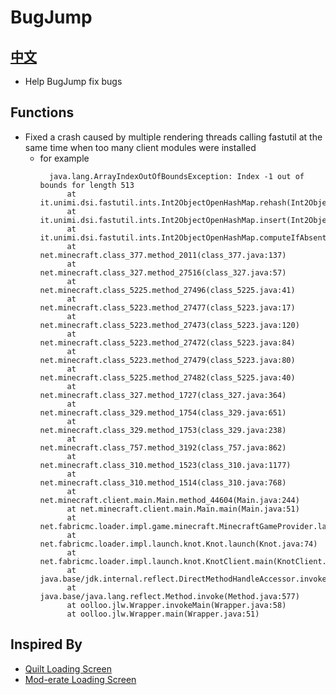 # BugJump
## [中文](README.CN.md)

* Help BugJump fix bugs

## Functions

* Fixed a crash caused by multiple rendering threads calling fastutil at the same time when too many client modules were
  installed
  * for example
    ```
      java.lang.ArrayIndexOutOfBoundsException: Index -1 out of bounds for length 513
          at it.unimi.dsi.fastutil.ints.Int2ObjectOpenHashMap.rehash(Int2ObjectOpenHashMap.java:1334)
          at it.unimi.dsi.fastutil.ints.Int2ObjectOpenHashMap.insert(Int2ObjectOpenHashMap.java:279)
          at it.unimi.dsi.fastutil.ints.Int2ObjectOpenHashMap.computeIfAbsent(Int2ObjectOpenHashMap.java:500)
          at net.minecraft.class_377.method_2011(class_377.java:137)
          at net.minecraft.class_327.method_27516(class_327.java:57)
          at net.minecraft.class_5225.method_27496(class_5225.java:41)
          at net.minecraft.class_5223.method_27477(class_5223.java:17)
          at net.minecraft.class_5223.method_27473(class_5223.java:120)
          at net.minecraft.class_5223.method_27472(class_5223.java:84)
          at net.minecraft.class_5223.method_27479(class_5223.java:80)
          at net.minecraft.class_5225.method_27482(class_5225.java:40)
          at net.minecraft.class_327.method_1727(class_327.java:364)
          at net.minecraft.class_329.method_1754(class_329.java:651)
          at net.minecraft.class_329.method_1753(class_329.java:238)
          at net.minecraft.class_757.method_3192(class_757.java:862)
          at net.minecraft.class_310.method_1523(class_310.java:1177)
          at net.minecraft.class_310.method_1514(class_310.java:768)
          at net.minecraft.client.main.Main.method_44604(Main.java:244)
          at net.minecraft.client.main.Main.main(Main.java:51)
          at net.fabricmc.loader.impl.game.minecraft.MinecraftGameProvider.launch(MinecraftGameProvider.java:461)
          at net.fabricmc.loader.impl.launch.knot.Knot.launch(Knot.java:74)
          at net.fabricmc.loader.impl.launch.knot.KnotClient.main(KnotClient.java:23)
          at java.base/jdk.internal.reflect.DirectMethodHandleAccessor.invoke(DirectMethodHandleAccessor.java:104)
          at java.base/java.lang.reflect.Method.invoke(Method.java:577)
          at oolloo.jlw.Wrapper.invokeMain(Wrapper.java:58)
          at oolloo.jlw.Wrapper.main(Wrapper.java:51)
      ```
 
## Inspired By

* [Quilt Loading Screen](https://github.com/emmods/quilt_loading_screen)
* [Mod-erate Loading Screen](https://github.com/enjarai/moderate-loading-screen)
